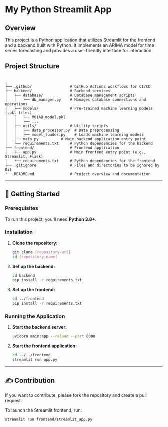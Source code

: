 # My Python Streamlit App

## Overview
This project is a Python application that utilizes Streamlit for the frontend and a backend built with Python. It implements an ARIMA model for time series forecasting and provides a user-friendly interface for interaction.

## Project Structure
```

.
├── .github/                 # GitHub Actions workflows for CI/CD
├── backend/                 # Backend services
│   ├── database/            # Database management scripts
│   │   └── db_manager.py    # Manages database connections and operations
│   ├── models/              # Pre-trained machine learning models (.pkl files)
│   │   ├── M01AB_model.pkl
│   │   ├── ...
│   ├── utils/               # Utility scripts
│   │   ├── data_processor.py  # Data preprocessing
│   │   ├── model_loader.py    # Loads machine learning models
│   │── main.py          # Main backend application entry point  
│   └── requirements.txt     # Python dependencies for the backend
├── frontend/                # Frontend application
│   ├── app.py               # Main frontend entry point (e.g., Streamlit, Flask)
│   └── requirements.txt     # Python dependencies for the frontend
├── .gitignore               # Files and directories to be ignored by Git
└── README.md                # Project overview and documentation
```
---

## 🚀 Getting Started

### Prerequisites

To run this project, you'll need **Python 3.8+**.

### Installation

1.  **Clone the repository:**
    ```bash
    git clone [repository-url]
    cd [repository-name]
    ```

2.  **Set up the backend:**
    ```bash
    cd backend
    pip install -r requirements.txt
    ```

3.  **Set up the frontend:**
    ```bash
    cd ../frontend
    pip install -r requirements.txt
    ```

### Running the Application

1.  **Start the backend server:**
    ```bash
    uvicorn main:app --reload --port 8000
    ```

2.  **Start the frontend application:**
    ```bash
    cd ../../frontend
    streamlit run app.py
    ```
---

## ✍️ Contribution

If you want to contribute, please fork the repository and create a pull request.

To launch the Streamlit frontend, run:
```
streamlit run frontend/streamlit_app.py
```

